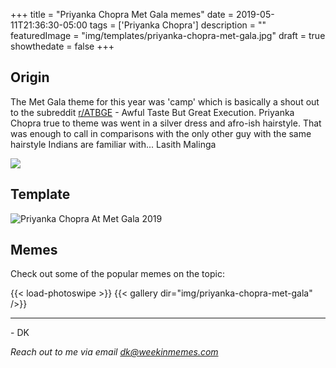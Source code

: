+++
title = "Priyanka Chopra Met Gala memes"
date = 2019-05-11T21:36:30-05:00
tags = ['Priyanka Chopra']
description = ""
featuredImage = "img/templates/priyanka-chopra-met-gala.jpg"
draft = true
showthedate = false
+++

## Origin

The Met Gala theme for this year was 'camp' which is basically a shout out to the subreddit [r/ATBGE](https://reddit.com/r/ATBGE) - Awful Taste But Great Execution. Priyanka Chopra true to theme was went in a silver dress and afro-ish hairstyle. That was enough to call in comparisons with the only other guy with the same hairstyle Indians are familiar with... Lasith Malinga

<!--more-->

![](img/priyanka-chopra-met-gala/priyanka-chopra-met-gala-malinga.jpg)


## Template

![Priyanka Chopra At Met Gala 2019](img/templates/priyanka-chopra-met-gala.jpg)

## Memes

Check out some of the popular memes on the topic:

{{< load-photoswipe >}}
{{< gallery dir="img/priyanka-chopra-met-gala" />}}


---
\- DK

*Reach out to me via email dk@weekinmemes.com*